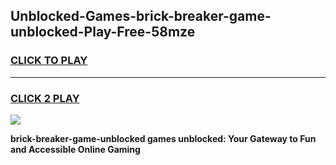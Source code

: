 
## Unblocked-Games-brick-breaker-game-unblocked-Play-Free-58mze
<h3>
<a href="https://premium76.site?title=brick-breaker-game-unblocked&ref=18A1">CLICK TO PLAY</a></h3>
<hr>

<h3>
<a href="https://premium76.site?title=brick-breaker-game-unblocked&ref=18A1">CLICK 2 PLAY</a>
  
</h3>

<a href="https://premium76.site?title=brick-breaker-game-unblocked&ref=18A1"><img src="https://clearcache.store/games.png"></a>


**brick-breaker-game-unblocked games unblocked: Your Gateway to Fun and Accessible Online Gaming**
